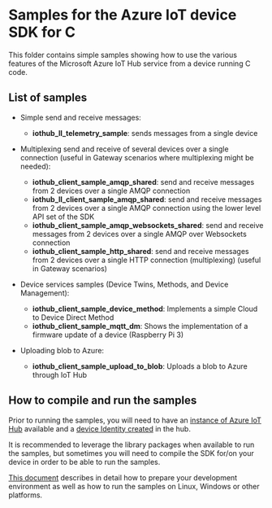 # Samples for the Azure IoT device SDK for C

This folder contains simple samples showing how to use the various features of the Microsoft Azure IoT Hub service from a device running C code.

## List of samples

* Simple send and receive messages:
  * **iothub_ll_telemetry_sample**: sends messages from a single device

* Multiplexing send and receive of several devices over a single connection (useful in Gateway scenarios where multiplexing might be needed):
  * **iothub_client_sample_amqp_shared**: send and receive messages from 2 devices over a single AMQP connection
  * **iothub_ll_client_sample_amqp_shared**: send and receive messages from 2 devices over a single AMQP connection using the lower level API set of the SDK
  * **iothub_client_sample_amqp_websockets_shared**: send and receive messages from 2 devices over a single AMQP over Websockets connection
  * **iothub_client_sample_http_shared**: send and receive messages from 2 devices over a single HTTP connection (multiplexing) (useful in Gateway scenarios)

* Device services samples (Device Twins, Methods, and Device Management):
  * **iothub_client_sample_device_method**: Implements a simple Cloud to Device Direct Method
  * **iothub_client_sample_mqtt_dm**: Shows the implementation of a firmware update of a device (Raspberry Pi 3)

* Uploading blob to Azure:
  * **iothub_client_sample_upload_to_blob**: Uploads a blob to Azure through IoT Hub

## How to compile and run the samples

Prior to running the samples, you will need to have an [instance of Azure IoT Hub][lnk-setup-iot-hub]  available and a [device Identity created][lnk-manage-iot-hub] in the hub.

It is recommended to leverage the library packages when available to run the samples, but sometimes you will need to compile the SDK for/on your device in order to be able to run the samples.

[This document][devbox-setup] describes in detail how to prepare your development environment as well as how to run the samples on Linux, Windows or other platforms.

[devbox-setup]: ../../doc/devbox_setup.md
[lnk-setup-iot-hub]: https://aka.ms/howtocreateazureiothub
[lnk-manage-iot-hub]: https://aka.ms/manageiothub
